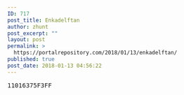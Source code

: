 ```yaml
---
ID: 717
post_title: Enkadelftan
author: zhunt
post_excerpt: ""
layout: post
permalink: >
  https://portalrepository.com/2018/01/13/enkadelftan/
published: true
post_date: 2018-01-13 04:56:22
---
```

<pre>11016375F3FF</pre>